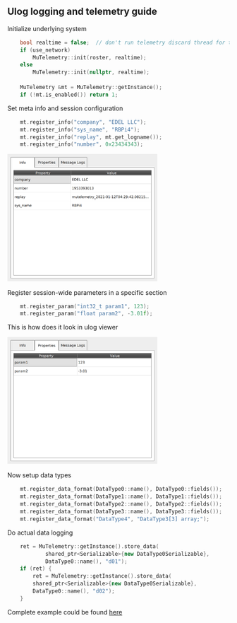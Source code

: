 ## Ulog logging and telemetry guide

Initialize underlying system
```cpp
    bool realtime = false;  // don't run telemetry discard thread for test
    if (use_network)
        MuTelemetry::init(roster, realtime);
    else
        MuTelemetry::init(nullptr, realtime);

    MuTelemetry &mt = MuTelemetry::getInstance();
    if (!mt.is_enabled()) return 1;
```

Set meta info and session configuration
```cpp
    mt.register_info("company", "EDEL LLC");
    mt.register_info("sys_name", "RBPi4");
    mt.register_info("replay", mt.get_logname());
    mt.register_info("number", 0x23434343);
```
<img src="images/ulog_info.png" width="340">


Register session-wide parameters in a specific section
```cpp
    mt.register_param("int32_t param1", 123);
    mt.register_param("float param2", -3.01f);
```
This is how does it look in ulog viewer

<img src="images/ulog_params.png" width="340">


Now setup data types
```cpp
    mt.register_data_format(DataType0::name(), DataType0::fields());
    mt.register_data_format(DataType1::name(), DataType1::fields());
    mt.register_data_format(DataType2::name(), DataType2::fields());
    mt.register_data_format(DataType3::name(), DataType3::fields());
    mt.register_data_format("DataType4", "DataType3[3] array;");
```

Do actual data logging
```cpp
    ret = MuTelemetry::getInstance().store_data(
            shared_ptr<Serializable>{new DataType0Serializable},
            DataType0::name(), "d01");
    if (ret) {
        ret = MuTelemetry::getInstance().store_data(
        shared_ptr<Serializable>{new DataType0Serializable},
        DataType0::name(), "d02");
    }
```

Complete example could be found [here](/examples/mutelemetry_example.cc)
